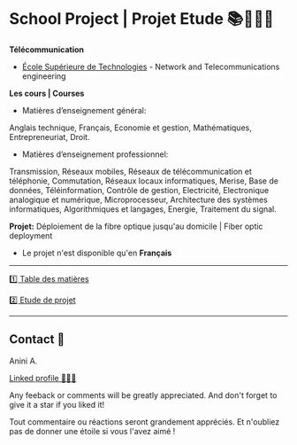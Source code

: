 # School Project | Projet Etude 📚👨🏽‍🎓 
  
**Télécommunication**

* [École Supérieure de Technologies](http://www.groupeloko.com/filieredet.php?fil=rit) - Network and Telecommunications engineering

**Les cours | Courses**

* Matières d’enseignement général:

Anglais technique, Français, Economie et gestion, Mathématiques, Entrepreneuriat, Droit. 

* Matières d’enseignement professionnel: 

Transmission, Réseaux mobiles, Réseaux de télécommunication et téléphonie, Commutation, Réseaux locaux informatiques, Merise, Base de données, Téléinformation, Contrôle de gestion, Electricité, Electronique analogique et numérique, Microprocesseur, Architecture des systèmes informatiques, Algorithmiques et langages, Energie, Traitement du signal.

**Projet:** Déploiement de la fibre optique jusqu'au domicile | Fiber optic deployment

* Le projet n'est disponible qu'en **Français**

------------------------------

[1️⃣ Table des matières](https://github.com/Anini-A/School-Projects/blob/a357a924d5e9b4711d68fd0897c1ddd1f307b689/Fiber%20To%20The%20Home/TABLE%20DES%20MATIERES.pdf) 

[2️⃣ Etude de projet](https://github.com/Anini-A/School-Projects/blob/a357a924d5e9b4711d68fd0897c1ddd1f307b689/Fiber%20To%20The%20Home/Etude%20de%20projet.pdf)

------------------------------

## Contact 🪪

Anini A.

[Linked profile 👨🏾‍🦲](https://www.linkedin.com/in/anini-amoakon)

Any feeback or comments will be greatly appreciated. And don't forget to give it a star if you liked it! 

Tout commentaire ou réactions seront grandement appréciés. Et n'oubliez pas de donner une étoile si vous l'avez aimé ! 


